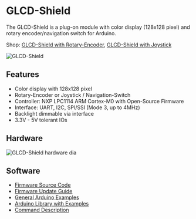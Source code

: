 # GLCD-Shield
The GLCD-Shield is a plug-on module with color display (128x128 pixel) and rotary encoder/navigation switch for Arduino.

Shop:
[GLCD-Shield with Rotary-Encoder](http://www.watterott.com/en/Arduino-GLCD-Shield), 
[GLCD-Shield with Joystick](http://www.watterott.com/en/Arduino-GLCD-Shield-Joystick)

![GLCD-Shield](https://raw.github.com/watterott/GLCD-Shield/master/img/glcd-shield.jpg)


## Features
* Color display with 128x128 pixel
* Rotary-Encoder or Joystick / Navigation-Switch
* Controller: NXP LPC1114 ARM Cortex-M0 with Open-Source Firmware
* Interface: UART, I2C, SPI/SSI (Mode 3, up to 4MHz)
* Backlight dimmable via interface
* 3.3V - 5V tolerant IOs


## Hardware
![GLCD-Shield hardware dia](https://raw.github.com/watterott/GLCD-Shield/master/img/hw_dia.png)


## Software
* [Firmware Source Code](https://github.com/watterott/MI0283QT-Adapter/tree/master/fw)
* [Firmware Update Guide](https://github.com/watterott/MI0283QT-Adapter/blob/master/fw/update_guide/README.md)
* [General Arduino Examples](https://github.com/watterott/MI0283QT-Adapter/tree/master/fw/examples)
* [Arduino Library with Examples](https://github.com/watterott/Arduino-Libs)
* [Command Description](https://github.com/watterott/MI0283QT-Adapter/blob/master/fw/docu/README.md)
